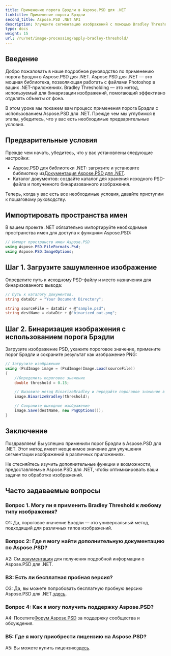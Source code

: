 ```yaml
---
title: Применение порога Брэдли в Aspose.PSD для .NET
linktitle: Применение порога Брэдли
second_title: Aspose.PSD .NET API
description: Улучшите сегментацию изображений с помощью Bradley Threshold в Aspose.PSD для .NET. Пошаговое руководство по эффективной бинаризации.
type: docs
weight: 15
url: /ru/net/image-processing/apply-bradley-threshold/
---
```

## Введение

Добро пожаловать в наше подробное руководство по применению порога Брэдли в Aspose.PSD для .NET. Aspose.PSD для .NET — это мощная библиотека, позволяющая работать с файлами Photoshop в ваших .NET-приложениях. Bradley Thresholding — это метод, используемый для бинаризации изображений, помогающий эффективно отделять объекты от фона.

В этом уроке мы покажем вам процесс применения порога Брэдли с использованием Aspose.PSD для .NET. Прежде чем мы углубимся в этапы, убедитесь, что у вас есть необходимые предварительные условия.

## Предварительные условия

Прежде чем начать, убедитесь, что у вас установлены следующие настройки:

-  Aspose.PSD для библиотеки .NET: загрузите и установите библиотеку из[Документация Aspose.PSD для .NET](https://reference.aspose.com/psd/net/).
- Каталог документов: создайте каталог для хранения исходного PSD-файла и полученного бинаризованного изображения.

Теперь, когда у вас есть все необходимые условия, давайте приступим к пошаговому руководству.

## Импортировать пространства имен

В вашем проекте .NET обязательно импортируйте необходимые пространства имен для доступа к функциям Aspose.PSD:

```csharp
// Импорт пространств имен Aspose.PSD
using Aspose.PSD.FileFormats.Psd;
using Aspose.PSD.ImageOptions;
```

## Шаг 1. Загрузите зашумленное изображение

Определите путь к исходному PSD-файлу и место назначения для бинаризованного вывода:

```csharp
// Путь к каталогу документов.
string dataDir = "Your Document Directory";

string sourceFile = dataDir + @"sample.psd";
string destName = dataDir + @"binarized_out.png";
```

## Шаг 2. Бинаризация изображения с использованием порога Брэдли

Загрузите изображение PSD, укажите пороговое значение, примените порог Брэдли и сохраните результат как изображение PNG:

```csharp
// Загрузите изображение
using (PsdImage image = (PsdImage)Image.Load(sourceFile))
{
    //Определить пороговое значение
    double threshold = 0.15;

    // Вызовите метод BinarizeBradley и передайте пороговое значение в качестве параметра.
    image.BinarizeBradley(threshold);

    // Сохраните выходное изображение
    image.Save(destName, new PngOptions());
}
```

## Заключение

Поздравляем! Вы успешно применили порог Брэдли в Aspose.PSD для .NET. Этот метод имеет неоценимое значение для улучшения сегментации изображений в различных приложениях.

Не стесняйтесь изучить дополнительные функции и возможности, предоставляемые Aspose.PSD для .NET, чтобы оптимизировать ваши задачи по обработке изображений.

## Часто задаваемые вопросы

### Вопрос 1. Могу ли я применить Bradley Threshold к любому типу изображения?

О1: Да, пороговое значение Брэдли — это универсальный метод, подходящий для различных типов изображений.

### Вопрос 2: Где я могу найти дополнительную документацию по Aspose.PSD?

 A2: См.[документация](https://reference.aspose.com/psd/net/) для получения подробной информации о Aspose.PSD для .NET.

### В3: Есть ли бесплатная пробная версия?

 О3: Да, вы можете попробовать бесплатную пробную версию Aspose.PSD для .NET.[здесь](https://releases.aspose.com/).

### Вопрос 4: Как я могу получить поддержку Aspose.PSD?

 А4: Посетите[Форум Aspose.PSD](https://forum.aspose.com/c/psd/34) за поддержку сообщества и обсуждения.

### В5: Где я могу приобрести лицензию на Aspose.PSD?

 A5: Вы можете купить лицензию[здесь](https://purchase.aspose.com/buy).